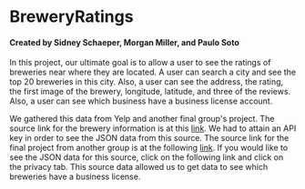 # BreweryRatings
#### Created by Sidney Schaeper, Morgan Miller, and Paulo Soto

In this project, our ultimate goal is to allow a user to see the ratings of breweries near where they are located. A user can search a city and see the top 20 breweries in this city. Also, a user can see the address, the rating, the first image of the brewery, longitude, latitude, and three of the reviews. Also, a user can see which business have a business license account. 

We gathered this data from Yelp and another final group's project. The source link for the brewery information is at this [link](https://www.yelp.com/developers). We had to attain an API key in order to see the JSON data from this source. The source link for the final project from another group is at the following [link](https://licenseowners2019.azurewebsites.net/). If you would like to see the JSON data for this source, click on the following link and click on the privacy tab. This source data allowed us to get data to see which breweries have a business license. 
